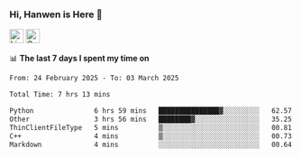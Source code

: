 ### Hi, Hanwen is Here 👋
<p>
	<a href="https://www.linkedin.com/in/liu-hanwen/"><img src="https://img.shields.io/badge/@hanwen-0A66C2?style=flat&logo=LinkedIn&logoColor=white" alt="Linkedin"  height="25px"/></a> 
	<a href="https://scholar.google.com/citations?user=HDF0su0AAAAJ"><img src="https://img.shields.io/badge/scholar-4385FE.svg?&style=plastic&logo=google-scholar&logoColor=white" alt="Google Scholar" height="25px"> </a>
</p>

📊 **The last 7 days I spent my time on** 
<!--START_SECTION:waka-->

```txt
From: 24 February 2025 - To: 03 March 2025

Total Time: 7 hrs 13 mins

Python               6 hrs 59 mins   ███████████████▓░░░░░░░░░   62.57 %
Other                3 hrs 56 mins   ████████▓░░░░░░░░░░░░░░░░   35.25 %
ThinClientFileType   5 mins          ▒░░░░░░░░░░░░░░░░░░░░░░░░   00.81 %
C++                  4 mins          ▒░░░░░░░░░░░░░░░░░░░░░░░░   00.73 %
Markdown             4 mins          ░░░░░░░░░░░░░░░░░░░░░░░░░   00.64 %
```

<!--END_SECTION:waka-->


<!--
**david990917/david990917** is a ✨ _special_ ✨ repository because its `README.md` (this file) appears on your GitHub profile.

Here are some ideas to get you started:

- 🔭 I’m currently working on ...
- 🌱 I’m currently learning ...
- 👯 I’m looking to collaborate on ...
- 🤔 I’m looking for help with ...
- 💬 Ask me about ...
- 📫 How to reach me: ...
- 😄 Pronouns: ...
- ⚡ Fun fact: ...
-->
